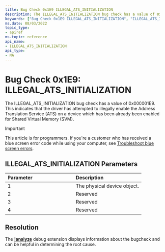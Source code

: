 ```yaml
---
title: Bug Check 0x1E9 ILLEGAL_ATS_INITIALIZATION
description: The ILLEGAL_ATS_INITIALIZATION bug check has a value of 0x000001E9. This indicates that the driver has attempted to illegally enable the Address Translation Service (ATS) on a device which has been already been enabled for Shared Virtual Memory (SVM).
keywords: ["Bug Check 0x1E9 ILLEGAL_ATS_INITIALIZATION", "ILLEGAL_ATS_INITIALIZATION"]
ms.date: 08/03/2022
topic_type:
- apiref
ms.topic: reference
api_name:
- ILLEGAL_ATS_INITIALIZATION
api_type:
- NA
---
```


# Bug Check 0x1E9: ILLEGAL\_ATS\_INITIALIZATION

The ILLEGAL\_ATS\_INITIALIZATION bug check has a value of 0x000001E9. This indicates that the driver has attempted to illegally enable the Address Translation Service (ATS) on a device which has been already been enabled for Shared Virtual Memory (SVM).


> [!IMPORTANT]
> This article is for programmers. If you're a customer who has received a blue screen error code while using your computer, see [Troubleshoot blue screen errors](https://www.windows.com/stopcode).


## ILLEGAL\_ATS\_INITIALIZATION Parameters


<table>
<colgroup>
<col width="50%" />
<col width="50%" />
</colgroup>
<thead>
<tr class="header">
<th align="left">Parameter</th>
<th align="left">Description</th>
</tr>
</thead>
<tbody>
<tr class="odd">
<td align="left">1</td>
<td align="left">The physical device object.</td>
</tr>
<tr class="even">
<td align="left">2</td>
<td align="left">Reserved</td>
</tr>
<tr class="odd">
<td align="left">3</td>
<td align="left">Reserved</td>
</tr>
<tr class="even">
<td align="left">4</td>
<td align="left">Reserved</td>
</tr>
</tbody>
</table>


## Resolution

The [**!analyze**](-analyze.md) debug extension displays information about the bugcheck and can be helpful in determining the root cause.
